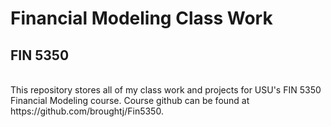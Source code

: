 # Financial Modeling Class Work
## FIN 5350
<br>
This repository stores all of my class work and projects for USU's FIN 5350 Financial Modeling course. Course github can be found at
https://github.com/broughtj/Fin5350.
